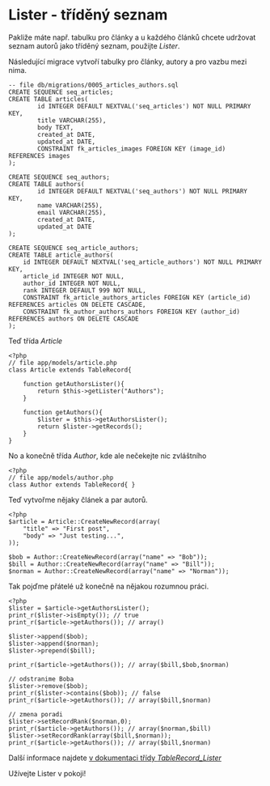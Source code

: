 Lister - tříděný seznam
=======================

Pakliže máte např. tabulku pro články a u každého článků chcete udržovat seznam autorů jako tříděný seznam, použijte _Lister_.

Následující migrace vytvoří tabulky pro články, autory a pro vazbu mezi nima.

	-- file db/migrations/0005_articles_authors.sql
	CREATE SEQUENCE seq_articles;
	CREATE TABLE articles(
			id INTEGER DEFAULT NEXTVAL('seq_articles') NOT NULL PRIMARY KEY,
			title VARCHAR(255),
			body TEXT,
			created_at DATE,
			updated_at DATE,
			CONSTRAINT fk_articles_images FOREIGN KEY (image_id) REFERENCES images
	);

	CREATE SEQUENCE seq_authors;
	CREATE TABLE authors(
			id INTEGER DEFAULT NEXTVAL('seq_authors') NOT NULL PRIMARY KEY,
			name VARCHAR(255),
			email VARCHAR(255),
			created_at DATE,
			updated_at DATE
	);

	CREATE SEQUENCE seq_article_authors;
	CREATE TABLE article_authors(
		id INTEGER DEFAULT NEXTVAL('seq_article_authors') NOT NULL PRIMARY KEY,
		article_id INTEGER NOT NULL,
		author_id INTEGER NOT NULL,
		rank INTEGER DEFAULT 999 NOT NULL,
		CONSTRAINT fk_article_authors_articles FOREIGN KEY (article_id) REFERENCES articles ON DELETE CASCADE,
		CONSTRAINT fk_author_authors_authors FOREIGN KEY (author_id) REFERENCES authors ON DELETE CASCADE
	);

Teď třída _Article_

	<?php
	// file app/models/article.php
	class Article extends TableRecord{

		function getAuthorsLister(){
			return $this->getLister("Authors");
		}

		function getAuthors(){
			$lister = $this->getAuthorsLister();
			return $lister->getRecords();
		}
	}

No a konečně třída _Author_, kde ale nečekejte nic zvláštního

	<?php
	// file app/models/author.php
	class Author extends TableRecord{ }

Teď vytvořme nějaky článek a par autorů.

	<?php
	$article = Article::CreateNewRecord(array(
		"title" => "First post",
		"body" => "Just testing...",
	));

	$bob = Author::CreateNewRecord(array("name" => "Bob"));
	$bill = Author::CreateNewRecord(array("name" => "Bill"));
	$norman = Author::CreateNewRecord(array("name" => "Norman"));

Tak pojďme přátelé už konečně na nějakou rozumnou práci.

	<?php
	$lister = $article->getAuthorsLister();
	print_r($lister->isEmpty()); // true
	print_r($article->getAuthors()); // array()

	$lister->append($bob);
	$lister->append($norman);
	$lister->prepend($bill);

	print_r($article->getAuthors()); // array($bill,$bob,$norman)

	// odstranime Boba
	$lister->remove($bob);
	print_r($lister->contains($bob)); // false
	print_r($article->getAuthors()); // array($bill,$norman)

	// zmena poradi
	$lister->setRecordRank($norman,0);
	print_r($article->getAuthors()); // array($norman,$bill)
	$lister->setRecordRank(array($bill,$norman));
	print_r($article->getAuthors()); // array($bill,$norman)

Další informace najdete [v dokumentaci třídy _TableRecord\_Lister_](http://api.atk14.net/classes/TableRecord_Lister.html)

Užívejte Lister v pokoji!
